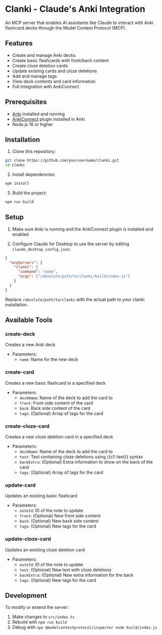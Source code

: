 # Clanki - Claude's Anki Integration

An MCP server that enables AI assistants like Claude to interact with Anki flashcard decks through the Model Context Protocol (MCP).

## Features

- Create and manage Anki decks
- Create basic flashcards with front/back content
- Create cloze deletion cards
- Update existing cards and cloze deletions
- Add and manage tags
- View deck contents and card information
- Full integration with AnkiConnect

## Prerequisites

- [Anki](https://apps.ankiweb.net/) installed and running
- [AnkiConnect](https://ankiweb.net/shared/info/2055492159) plugin installed in Anki
- Node.js 16 or higher

## Installation

1. Clone this repository:

```bash
git clone https://github.com/yourusername/clanki.git
cd clanki
```

2. Install dependencies:

```bash
npm install
```

3. Build the project:

```bash
npm run build
```

## Setup

1. Make sure Anki is running and the AnkiConnect plugin is installed and enabled

2. Configure Claude for Desktop to use the server by editing `claude_desktop_config.json`:

```json
{
  "mcpServers": {
    "clanki": {
      "command": "node",
      "args": ["/absolute/path/to/clanki/build/index.js"]
    }
  }
}
```

Replace `/absolute/path/to/clanki` with the actual path to your clanki installation.

## Available Tools

### create-deck

Creates a new Anki deck

- Parameters:
  - `name`: Name for the new deck

### create-card

Creates a new basic flashcard in a specified deck

- Parameters:
  - `deckName`: Name of the deck to add the card to
  - `front`: Front side content of the card
  - `back`: Back side content of the card
  - `tags`: (Optional) Array of tags for the card

### create-cloze-card

Creates a new cloze deletion card in a specified deck

- Parameters:
  - `deckName`: Name of the deck to add the card to
  - `text`: Text containing cloze deletions using {{c1::text}} syntax
  - `backExtra`: (Optional) Extra information to show on the back of the card
  - `tags`: (Optional) Array of tags for the card

### update-card

Updates an existing basic flashcard

- Parameters:
  - `noteId`: ID of the note to update
  - `front`: (Optional) New front side content
  - `back`: (Optional) New back side content
  - `tags`: (Optional) New tags for the card

### update-cloze-card

Updates an existing cloze deletion card

- Parameters:
  - `noteId`: ID of the note to update
  - `text`: (Optional) New text with cloze deletions
  - `backExtra`: (Optional) New extra information for the back
  - `tags`: (Optional) New tags for the card

## Development

To modify or extend the server:

1. Make changes to `src/index.ts`
2. Rebuild with `npm run build`
3. Debug with `npx @modelcontextprotocol/inspector node build/index.js`
